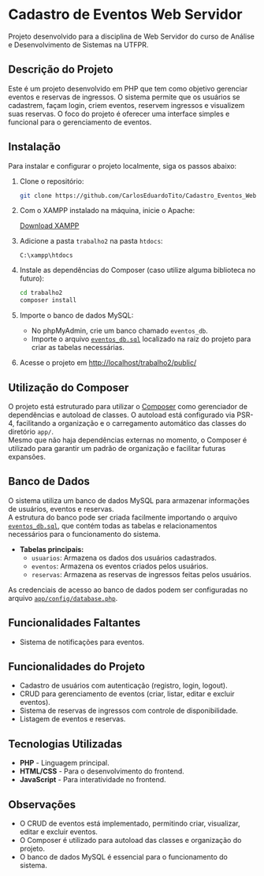 # Cadastro de Eventos Web Servidor

Projeto desenvolvido para a disciplina de Web Servidor do curso de Análise e Desenvolvimento de Sistemas na UTFPR.

## Descrição do Projeto

Este é um projeto desenvolvido em PHP que tem como objetivo gerenciar eventos e reservas de ingressos. O sistema permite que os usuários se cadastrem, façam login, criem eventos, reservem ingressos e visualizem suas reservas. O foco do projeto é oferecer uma interface simples e funcional para o gerenciamento de eventos.

## Instalação

Para instalar e configurar o projeto localmente, siga os passos abaixo:

1. Clone o repositório:

   ```bash
   git clone https://github.com/CarlosEduardoTito/Cadastro_Eventos_Web-Servidor.git
   ```

2. Com o XAMPP instalado na máquina, inicie o Apache:

   [Download XAMPP](https://www.apachefriends.org/pt_br/download.html)

3. Adicione a pasta `trabalho2` na pasta `htdocs`:

   ```
   C:\xampp\htdocs
   ```

4. Instale as dependências do Composer (caso utilize alguma biblioteca no futuro):

   ```bash
   cd trabalho2
   composer install
   ```

5. Importe o banco de dados MySQL:

   - No phpMyAdmin, crie um banco chamado `eventos_db`.
   - Importe o arquivo [`eventos_db.sql`](eventos_db.sql) localizado na raiz do projeto para criar as tabelas necessárias.

6. Acesse o projeto em [http://localhost/trabalho2/public/](http://localhost/trabalho2/public/)

## Utilização do Composer

O projeto está estruturado para utilizar o [Composer](https://getcomposer.org/) como gerenciador de dependências e autoload de classes. O autoload está configurado via PSR-4, facilitando a organização e o carregamento automático das classes do diretório `app/`.  
Mesmo que não haja dependências externas no momento, o Composer é utilizado para garantir um padrão de organização e facilitar futuras expansões.

## Banco de Dados

O sistema utiliza um banco de dados MySQL para armazenar informações de usuários, eventos e reservas.  
A estrutura do banco pode ser criada facilmente importando o arquivo [`eventos_db.sql`](eventos_db.sql), que contém todas as tabelas e relacionamentos necessários para o funcionamento do sistema.

- **Tabelas principais:**
  - `usuarios`: Armazena os dados dos usuários cadastrados.
  - `eventos`: Armazena os eventos criados pelos usuários.
  - `reservas`: Armazena as reservas de ingressos feitas pelos usuários.

As credenciais de acesso ao banco de dados podem ser configuradas no arquivo [`app/config/database.php`](trabalho2/app/config/database.php).

## Funcionalidades Faltantes

- Sistema de notificações para eventos.

## Funcionalidades do Projeto

- Cadastro de usuários com autenticação (registro, login, logout).
- CRUD para gerenciamento de eventos (criar, listar, editar e excluir eventos).
- Sistema de reservas de ingressos com controle de disponibilidade.
- Listagem de eventos e reservas.

## Tecnologias Utilizadas

- **PHP** - Linguagem principal.
- **HTML/CSS** - Para o desenvolvimento do frontend.
- **JavaScript** - Para interatividade no frontend.

## Observações

- O CRUD de eventos está implementado, permitindo criar, visualizar, editar e excluir eventos.
- O Composer é utilizado para autoload das classes e organização do projeto.
- O banco de dados MySQL é essencial para o funcionamento do sistema.
